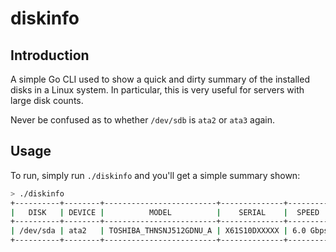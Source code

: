# diskinfo

## Introduction

A simple Go CLI used to show a quick and dirty summary of the installed disks in a Linux system. In particular, this is very useful for servers with large disk counts.

Never be confused as to whether `/dev/sdb` is `ata2` or `ata3` again.

## Usage

To run, simply run `./diskinfo` and you'll get a simple summary shown:

```bash
> ./diskinfo
+----------+--------+-------------------------+--------------+----------+--------+
|   DISK   | DEVICE |          MODEL          |    SERIAL    |  SPEED   |  SIZE  |
+----------+--------+-------------------------+--------------+----------+--------+
| /dev/sda | ata2   | TOSHIBA_THNSNJ512GDNU_A | X61S10DXXXXX | 6.0 Gbps | 512 GB |
+----------+--------+-------------------------+--------------+----------+--------+
```
